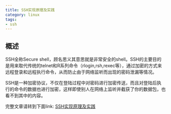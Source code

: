 ```yaml
---
title: SSH实现原理及实践
category: linux
tags:
- ssh
---
```


## 概述

SSH全称Secure shell，顾名思义其意思就是非常安全的shell。SSH的主要目的是用来取代传统的telnet和R系列命令（rlogin,rsh,rexec等），通过加密的方式来远程登录和远程执行命令，从而防止由于网络监听而出现的密码泄漏等情况。

SSH是一种加密协议，不仅在登陆过程中对密码进行加密传送，而且对登陆后执行的命令的数据也进行加密，这样即使别人在网络上监听并截获了你的数据包，也看不到其中的内容。
   
<!--more--> 

完整文章请转到下面link:
[SSH实现原理及实践](https://pan.baidu.com/s/1dFKe4X7)
